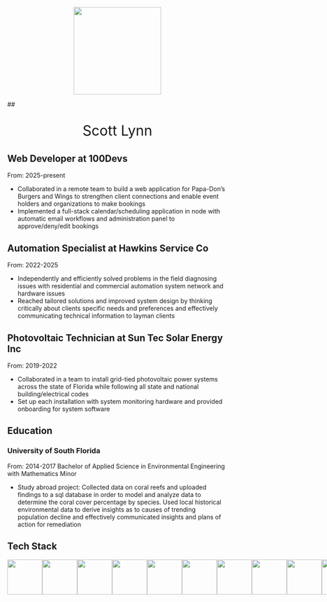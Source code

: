 
<p align="center">
  <img src="https://media4.giphy.com/media/v1.Y2lkPTc5MGI3NjExYmV0OTh3NHJkaTA2OXN5NXNubTc0bzc0NXZiM2VidzFzOTVnN2h3dyZlcD12MV9pbnRlcm5hbF9naWZfYnlfaWQmY3Q9Zw/l0HlUvsXh3w7w2PUk/giphy.gif" width="200" height="200">
</p>
## <p align="center" style="font-size: 32px">Scott Lynn</p>

## Web Developer at 100Devs
From: 2025-present
* Collaborated in a remote team to build a web application for Papa-Don’s Burgers and Wings to strengthen client connections and enable event holders and organizations to make bookings
* Implemented a full-stack calendar/scheduling application in node with automatic email workflows and administration panel to approve/deny/edit bookings
## Automation Specialist at Hawkins Service Co
From: 2022-2025
* Independently and efficiently solved problems in the field diagnosing issues with residential and commercial automation system network and hardware issues
* Reached tailored solutions and improved system design by thinking critically about clients specific needs and preferences and effectively communicating technical information to layman clients
## Photovoltaic Technician at Sun Tec Solar Energy Inc
From: 2019-2022
* Collaborated in a team to install grid-tied photovoltaic power systems across the state of Florida while following all state and national building/electrical codes
* Set up each installation with system monitoring hardware and provided onboarding for system software

## Education
### University of South Florida           	        			               	             
From: 2014-2017
Bachelor of Applied Science in Environmental Engineering with Mathematics Minor
- Study abroad project:
Collected data on coral reefs and uploaded findings to a sql database in order to model and analyze data to determine the coral cover percentage by species. 
Used local historical environmental data to derive insights as to causes of trending population decline and effectively communicated insights and plans of action for remediation

## Tech Stack
<p align='center' style='display: flex; flex-direction: row'>
<img src="https://cdn.jsdelivr.net/gh/devicons/devicon@latest/icons/nextjs/nextjs-original.svg" style='width: 80px; height: 80px'/>
<img src="https://cdn.jsdelivr.net/gh/devicons/devicon@latest/icons/nodejs/nodejs-plain-wordmark.svg" style='width: 80px; height: 80px'/>
<img src="https://cdn.jsdelivr.net/gh/devicons/devicon@latest/icons/fastapi/fastapi-original.svg" style='width: 80px; height: 80px'/>
<img src="https://cdn.jsdelivr.net/gh/devicons/devicon@latest/icons/postgresql/postgresql-plain-wordmark.svg" style='width: 80px; height: 80px'/>
<img src="https://cdn.jsdelivr.net/gh/devicons/devicon@latest/icons/docker/docker-original.svg" style='width: 80px; height: 80px'/>
<img src="https://cdn.jsdelivr.net/gh/devicons/devicon@latest/icons/linux/linux-original.svg" style='width: 80px; height: 80px'/>
<img src="https://cdn.jsdelivr.net/gh/devicons/devicon@latest/icons/react/react-original.svg" style='width: 80px; height: 80px'/>
<img src="https://cdn.jsdelivr.net/gh/devicons/devicon@latest/icons/typescript/typescript-original.svg" style='width: 80px; height: 80px'/>
<img src="https://cdn.jsdelivr.net/gh/devicons/devicon@latest/icons/javascript/javascript-original.svg" style='width: 80px; height: 80px'/>
<img src="https://cdn.jsdelivr.net/gh/devicons/devicon@latest/icons/python/python-original.svg" style='width: 80px; height: 80px'/>
<img src="https://cdn.jsdelivr.net/gh/devicons/devicon@latest/icons/css3/css3-original.svg" style='width: 80px; height: 80px'/>
<img src="https://cdn.jsdelivr.net/gh/devicons/devicon@latest/icons/tailwindcss/tailwindcss-original.svg" style='width: 80px; height: 80px'/>
<img src="https://cdn.jsdelivr.net/gh/devicons/devicon@latest/icons/html5/html5-plain-wordmark.svg" style='width: 80px; height: 80px'/>
</p>
